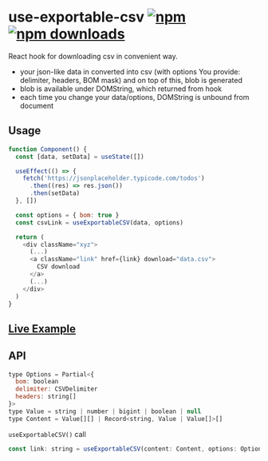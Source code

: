 # use-exportable-csv [![npm](https://img.shields.io/npm/v/use-exportable-csv.svg)](https://www.npmjs.com/package/use-exportable-csv) [![npm downloads](https://img.shields.io/npm/dm/use-exportable-csv.svg)](https://www.npmjs.com/package/use-exportable-csv)

React hook for downloading csv in convenient way.

- your json-like data in converted into csv (with options You provide: delimiter, headers, BOM mask) and on top of this, blob is generated
- blob is available under DOMString, which returned from hook
- each time you change your data/options, DOMString is unbound from document

## Usage

```js
function Component() {
  const [data, setData] = useState([])

  useEffect(() => {
    fetch('https://jsonplaceholder.typicode.com/todos')
      .then((res) => res.json())
      .then(setData)
  }, [])

  const options = { bom: true }
  const csvLink = useExportableCSV(data, options)

  return (
    <div className="xyz">
      (...)
      <a className="link" href={link} download="data.csv">
        CSV download
      </a>
      (...)
    </div>
  )
}
```

## [Live Example](https://codesandbox.io/s/friendly-dust-tr656)

## API

```js
type Options = Partial<{
  bom: boolean
  delimiter: CSVDelimiter
  headers: string[]
}>
type Value = string | number | bigint | boolean | null
type Content = Value[][] | Record<string, Value | Value[]>[]

```

`useExportableCSV()` call

```js
const link: string = useExportableCSV(content: Content, options: Options)

```
